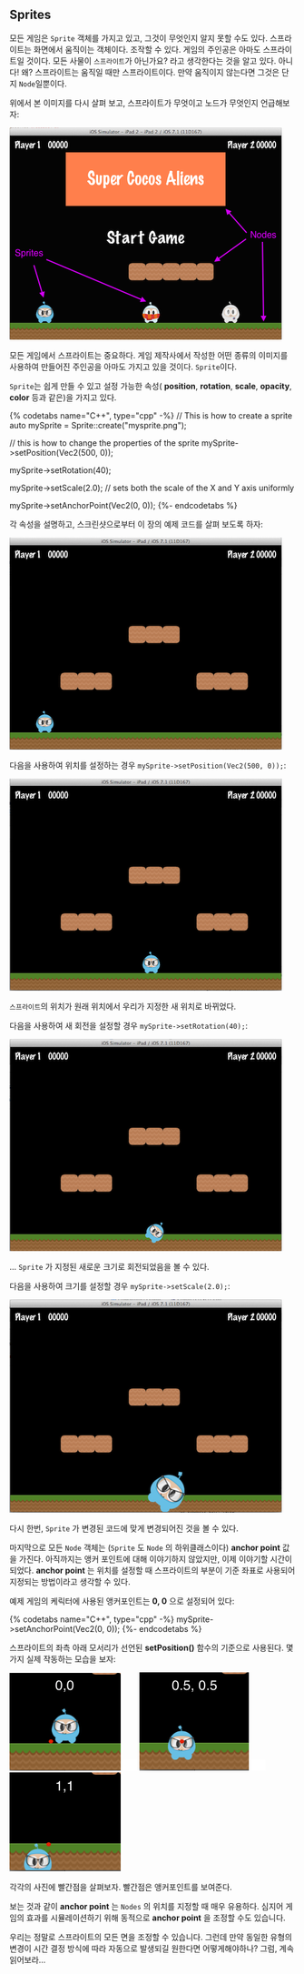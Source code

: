 ## Sprites
모든 게임은 `Sprite` 객체를 가지고 있고, 그것이 무엇인지 알지 못할 수도 있다. 스프라이트는 화면에서 움직이는 객체이다. 조작할 수 있다. 게임의 주인공은 아마도 스프라이트일 것이다. 모든 사물이 `스프라이트`가 아닌가요? 라고 생각한다는 것을 알고 있다. 아니다! 왜? 스프라이트는 움직일 때만 스프라이트이다. 만약 움직이지 않는다면 그것은 단지 `Node`일뿐이다.

위에서 본 이미지를 다시 살펴 보고, 스프라이트가 무엇이고 노드가 무엇인지 언급해보자:

![](basic_concepts-img/2n_main_sprites_nodes.png "")

모든 게임에서 스프라이트는 중요하다. 게임 제작사에서 작성한 어떤 종류의 이미지를 사용하여 만들어진 주인공을 아마도 가지고 있을 것이다. `Sprite`이다.

`Sprite`는 쉽게 만들 수 있고 설정 가능한 속성( __position__, __rotation__, __scale__, __opacity__, __color__ 등과 같은)을 가지고 있다.

{% codetabs name="C++", type="cpp" -%}
// This is how to create a sprite
auto mySprite = Sprite::create("mysprite.png");

// this is how to change the properties of the sprite
mySprite->setPosition(Vec2(500, 0));

mySprite->setRotation(40);

mySprite->setScale(2.0); // sets both the scale of the X and Y axis uniformly

mySprite->setAnchorPoint(Vec2(0, 0));
{%- endcodetabs %}

각 속성을 설명하고, 스크린샷으로부터 이 장의 예제 코드를 살펴 보도록 하자:

![](basic_concepts-img/2n_level1_action_start.png "")

다음을 사용하여 위치를 설정하는 경우 `mySprite->setPosition(Vec2(500, 0));`:

![](basic_concepts-img/2n_level1_action_end.png "")

`스프라이트`의 위치가 원래 위치에서 우리가 지정한 새 위치로 바뀌었다.

다음을 사용하여 새 회전을 설정할 경우 `mySprite->setRotation(40);`:

![](basic_concepts-img/2n_level1_action_end_rotation.png "")

... `Sprite` 가 지정된 새로운 크기로 회전되었음을 볼 수 있다.

다음을 사용하여 크기를 설정할 경우 `mySprite->setScale(2.0);`:

![](basic_concepts-img/2n_level1_action_end_scale.png "")

다시 한번, `Sprite` 가 변경된 코드에 맞게 변경되어진 것을 볼 수 있다.

마지막으로 모든 `Node` 객체는 (`Sprite` 도 `Node` 의 하위클래스이다) __anchor point__ 값을 가진다. 아직까지는 앵커 포인트에 대해 이야기하지 않았지만, 이제 이야기할 시간이 되었다. __anchor point__ 는 위치를 설정할 때 스프라이트의 부분이 기준 좌표로 사용되어 지정되는 방법이라고 생각할 수 있다.

예제 게임의 케릭터에 사용된 앵커포인트는 __0, 0__ 으로 설정되어 있다: 

{% codetabs name="C++", type="cpp" -%}
mySprite->setAnchorPoint(Vec2(0, 0));
{%- endcodetabs %}

스프라이트의 좌측 아래 모서리가 선언된 __setPosition()__ 함수의 기준으로 사용된다. 몇가지 실제 작동하는 모습을 보자:

![](basic_concepts-img/2n_level1_anchorpoint_0_0.png "") ![](basic_concepts-img/smallSpacer.png "") ![](basic_concepts-img/2n_level1_anchorpoint_05_05.png "") ![](basic_concepts-img/smallSpacer.png "") ![](basic_concepts-img/2n_level1_anchorpoint_1_1.png "")

각각의 사진에 빨간점을 살펴보자. 빨간점은 앵커포인트를 보여준다.

보는 것과 같이 __anchor point__ 는 `Nodes` 의 위치를 지정할 때 매우 유용하다. 심지어 게임의 효과를 시뮬레이션하기 위해 동적으로 __anchor point__ 을 조정할 수도 있습니다.

우리는 정말로 스프라이트의 모든 면을 조정할 수 있습니다. 그런데 만약 동일한 유형의 변경이 시간 결정 방식에 따라 자동으로 발생되길 원한다면 어떻게해야하나? 그럼, 계속 읽어보라...